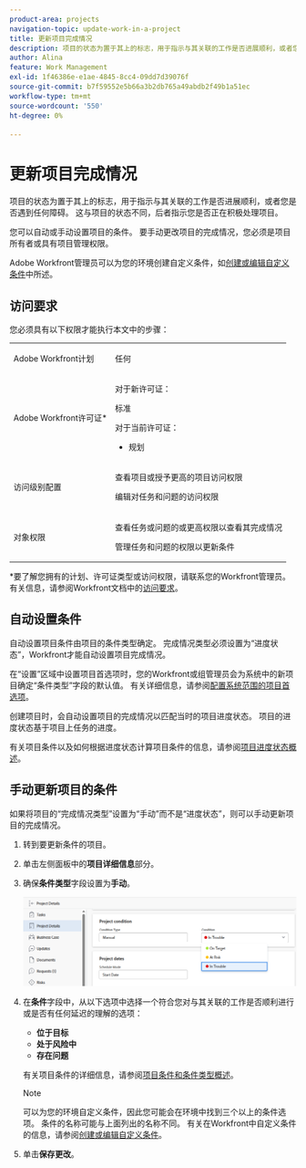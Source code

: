 ```yaml
---
product-area: projects
navigation-topic: update-work-in-a-project
title: 更新项目完成情况
description: 项目的状态为置于其上的标志，用于指示与其关联的工作是否进展顺利，或者您是否遇到任何障碍。 这与项目的状态不同，后者指示您是否正在积极处理项目。
author: Alina
feature: Work Management
exl-id: 1f46386e-e1ae-4845-8cc4-09dd7d39076f
source-git-commit: b7f59552e5b66a3b2db765a49abdb2f49b1a51ec
workflow-type: tm+mt
source-wordcount: '550'
ht-degree: 0%

---
```


# 更新项目完成情况

项目的状态为置于其上的标志，用于指示与其关联的工作是否进展顺利，或者您是否遇到任何障碍。 这与项目的状态不同，后者指示您是否正在积极处理项目。

您可以自动或手动设置项目的条件。 要手动更改项目的完成情况，您必须是项目所有者或具有项目管理权限。

Adobe Workfront管理员可以为您的环境创建自定义条件，如[创建或编辑自定义条件](../../../administration-and-setup/customize-workfront/create-manage-custom-conditions/create-edit-custom-conditions.md)中所述。

## 访问要求

您必须具有以下权限才能执行本文中的步骤：

<table style="table-layout:auto"> 
 <col> 
 <col> 
 <tbody> 
  <tr> 
   <td role="rowheader">Adobe Workfront计划</td> 
   <td><p>任何</p> </td> 
  </tr> 
  <tr> 
   <td role="rowheader">Adobe Workfront许可证*</td> 
   <td>

对于新许可证：
<p>标准</p>

对于当前许可证：
<ul><li><p>规划</p>
    </td> 
  </tr> 
  <tr> 
   <td role="rowheader">访问级别配置</td> 
   <td> <p>查看项目或授予更高的项目访问权限</p> <p>编辑对任务和问题的访问权限 </p> </td> 
  </tr> 
  <tr> 
   <td role="rowheader">对象权限</td> 
   <td> <p>查看任务或问题的或更高权限以查看其完成情况</p>
   <p>管理任务和问题的权限以更新条件</p>
     </td> 
  </tr> 
 </tbody> 
</table>

*要了解您拥有的计划、许可证类型或访问权限，请联系您的Workfront管理员。 有关信息，请参阅Workfront文档中的[访问要求](/help/quicksilver/administration-and-setup/add-users/access-levels-and-object-permissions/access-level-requirements-in-documentation.md)。

## 自动设置条件

自动设置项目条件由项目的条件类型确定。 完成情况类型必须设置为“进度状态”，Workfront才能自动设置项目完成情况。

在“设置”区域中设置项目首选项时，您的Workfront或组管理员会为系统中的新项目确定“条件类型”字段的默认值。 有关详细信息，请参阅[配置系统范围的项目首选项](../../../administration-and-setup/set-up-workfront/configure-system-defaults/set-project-preferences.md)。

创建项目时，会自动设置项目的完成情况以匹配当时的项目进度状态。 项目的进度状态基于项目上任务的进度。

有关项目条件以及如何根据进度状态计算项目条件的信息，请参阅[项目进度状态概述](../../../manage-work/projects/planning-a-project/project-progress-status.md)。

## 手动更新项目的条件

如果将项目的“完成情况类型”设置为“手动”而不是“进度状态”，则可以手动更新项目的完成情况。

1. 转到要更新条件的项目。
1. 单击左侧面板中的&#x200B;**项目详细信息**&#x200B;部分。

1. 确保&#x200B;**条件类型**&#x200B;字段设置为&#x200B;**手动**。

   ![](assets/project-details-overview-select-condition.png)

1. 在&#x200B;**条件**&#x200B;字段中，从以下选项中选择一个符合您对与其关联的工作是否顺利进行或是否有任何延迟的理解的选项：

   * **位于目标**
   * **处于风险中**
   * **存在问题**

   有关项目条件的详细信息，请参阅[项目条件和条件类型概述](../../../manage-work/projects/manage-projects/project-condition-and-condition-type.md)。

   >[!NOTE]
   >
   >可以为您的环境自定义条件，因此您可能会在环境中找到三个以上的条件选项。 条件的名称可能与上面列出的名称不同。 有关在Workfront中自定义条件的信息，请参阅[创建或编辑自定义条件](../../../administration-and-setup/customize-workfront/create-manage-custom-conditions/create-edit-custom-conditions.md)。

1. 单击&#x200B;**保存更改**。
